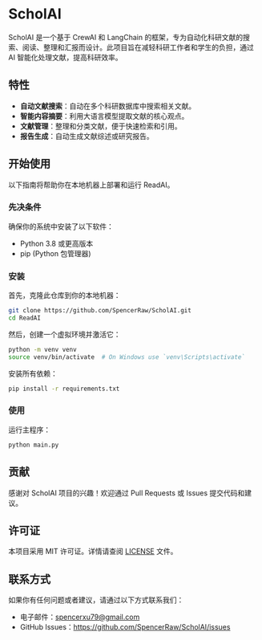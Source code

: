 # ScholAI

ScholAI 是一个基于 CrewAI 和 LangChain 的框架，专为自动化科研文献的搜索、阅读、整理和汇报而设计。此项目旨在减轻科研工作者和学生的负担，通过 AI 智能化处理文献，提高科研效率。

## 特性

- **自动文献搜索**：自动在多个科研数据库中搜索相关文献。
- **智能内容摘要**：利用大语言模型提取文献的核心观点。
- **文献管理**：整理和分类文献，便于快速检索和引用。
- **报告生成**：自动生成文献综述或研究报告。

## 开始使用

以下指南将帮助你在本地机器上部署和运行 ReadAI。

### 先决条件

确保你的系统中安装了以下软件：

- Python 3.8 或更高版本
- pip (Python 包管理器)

### 安装

首先，克隆此仓库到你的本地机器：

```bash
git clone https://github.com/SpencerRaw/ScholAI.git
cd ReadAI
```

然后，创建一个虚拟环境并激活它：

```bash
python -m venv venv
source venv/bin/activate  # On Windows use `venv\Scripts\activate`
```

安装所有依赖：

```bash
pip install -r requirements.txt
```

### 使用

运行主程序：

```bash
python main.py
```

## 贡献

感谢对 ScholAI 项目的兴趣！欢迎通过 Pull Requests 或 Issues 提交代码和建议。

## 许可证

本项目采用 MIT 许可证。详情请查阅 [LICENSE](LICENSE) 文件。

## 联系方式

如果你有任何问题或者建议，请通过以下方式联系我们：

- 电子邮件：spencerxu79@gmail.com
- GitHub Issues：https://github.com/SpencerRaw/ScholAI/issues

